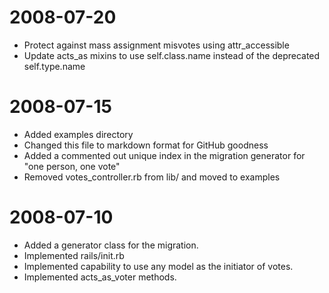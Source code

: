 2008-07-20
==========
* Protect against mass assignment misvotes using attr\_accessible
* Update acts\_as mixins to use self.class.name instead of the deprecated self.type.name

2008-07-15
==========
* Added examples directory
* Changed this file to markdown format for GitHub goodness
* Added a commented out unique index in the migration generator for "one person, one vote"
* Removed votes\_controller.rb from lib/ and moved to examples

2008-07-10
==========

* Added a generator class for the migration. 
* Implemented rails/init.rb
* Implemented capability to use any model as the initiator of votes.
* Implemented acts\_as\_voter methods.
